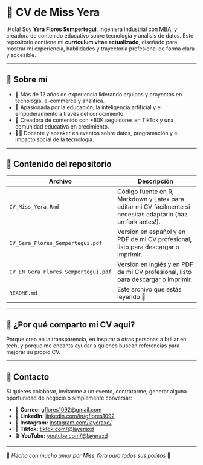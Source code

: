 # 📄 CV de Miss Yera

¡Hola! Soy **Yera Flores Sempertegui**, ingeniera industrial con MBA, y creadora de contenido educativo sobre tecnología y análisis de datos. Este repositorio contiene mi **currículum vitae actualizado**, diseñado para mostrar mi experiencia, habilidades y trayectoria profesional de forma clara y accesible.

---

## 🌟 Sobre mí

- 💼 Más de 12 años de experiencia liderando equipos y proyectos en tecnología, e-commerce y analítica.
- 🧠 Apasionada por la educación, la inteligencia artificial y el empoderamiento a través del conocimiento.
- 🎥 Creadora de contenido con +80K seguidores en TikTok y una comunidad educativa en crecimiento.
- 👩‍🏫 Docente y speaker en eventos sobre datos, programación y el impacto social de la tecnología.

---

## 📁 Contenido del repositorio

| Archivo | Descripción |
|--------|-------------|
| `CV_Miss_Yera.Rmd` | Código fuente en R, Markdown y Latex para editar mi CV fácilmente si necesitas adaptarlo (haz un fork antes!). |
| `CV_Gera_Flores_Sempertegui.pdf` | Versión en español y en PDF de mi CV profesional, listo para descargar o imprimir. |
| `CV_EN_Gera_Flores_Sempertegui.pdf` | Versión en inglés y en PDF de mi CV profesional, listo para descargar o imprimir. |
| `README.md` | Este archivo que estás leyendo 🩷 |

---

## 🚀 ¿Por qué comparto mi CV aquí?

Porque creo en la transparencia, en inspirar a otras personas a brillar en tech, y porque me encanta ayudar a quienes buscan referencias para mejorar su propio CV.

---

## 📝 Contacto

Si quieres colaborar, invitarme a un evento, contratarme, generar alguna oportunidad de negocio o simplemente conversar:

- 💌 **Correo:** gflores1092@gmail.com  
- 💼 **LinkedIn:** [linkedin.com/in/gflores1092](https://www.linkedin.com/in/gflores1092/)
- 💼 **Instagram:** [instagram.com/layeraxd/](https://www.instagram.com/layeraxd/)
- 💼 **Tiktok:** [tiktok.com/@layeraxd](https://www.tiktok.com/@layeraxd)
- 🎬 **YouTube:** [youtube.com/@layeraxd](https://www.youtube.com/@layeraxd)

---

🩷 *Hecho con mucho amor por Miss Yera para todos sus pollitos* 🐣  
